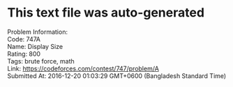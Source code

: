 # This text file was auto-generated  
  
Problem Information:  
Code: 747A  
Name: Display Size  
Rating: 800  
Tags: brute force, math  
Link: https://codeforces.com/contest/747/problem/A  
Submitted At: 2016-12-20 01:03:29 GMT+0600 (Bangladesh Standard Time)  
